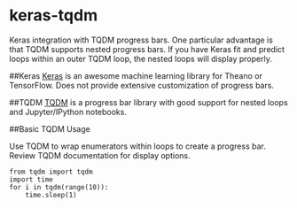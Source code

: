 # keras-tqdm
Keras integration with TQDM progress bars. One particular advantage is that TQDM supports
nested progress bars. If you have Keras fit and predict loops within an outer TQDM loop, the
nested loops will display properly.

##Keras
[Keras](https://github.com/fchollet/keras) is an awesome machine learning library for Theano
 or TensorFlow. Does not provide extensive customization of progress bars.



##TQDM
[TQDM](https://github.com/tqdm/tqdm) is a progress bar library with good support for nested loops and Jupyter/IPython notebooks.

##Basic TQDM Usage

Use TQDM to wrap enumerators within loops to create a progress bar. Review TQDM documentation for
display options.

```
from tqdm import tqdm
import time
for i in tqdm(range(10)):
    time.sleep(1)
```

